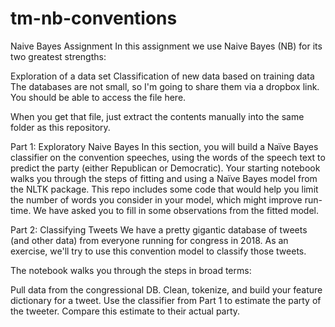 # tm-nb-conventions
Naive Bayes Assignment
In this assignment we use Naive Bayes (NB) for its two greatest strengths:

Exploration of a data set
Classification of new data based on training data
The databases are not small, so I'm going to share them via a dropbox link. You should be able to access the file here.

When you get that file, just extract the contents manually into the same folder as this repository.

Part 1: Exploratory Naive Bayes
In this section, you will build a Naïve Bayes classifier on the convention speeches, using the words of the speech text to predict the party (either Republican or Democratic). Your starting notebook walks you through the steps of fitting and using a Naïve Bayes model from the NLTK package. This repo includes some code that would help you limit the number of words you consider in your model, which might improve run-time. We have asked you to fill in some observations from the fitted model.

Part 2: Classifying Tweets
We have a pretty gigantic database of tweets (and other data) from everyone running for congress in 2018. As an exercise, we'll try to use this convention model to classify those tweets.

The notebook walks you through the steps in broad terms:

Pull data from the congressional DB.
Clean, tokenize, and build your feature dictionary for a tweet.
Use the classifier from Part 1 to estimate the party of the tweeter.
Compare this estimate to their actual party.
